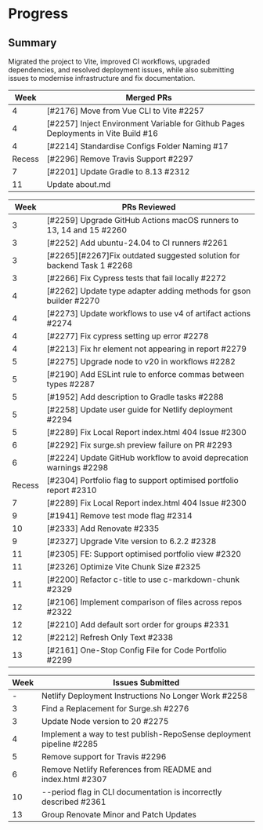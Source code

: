 # Progress
## Summary
Migrated the project to Vite, improved CI workflows, upgraded dependencies, and resolved deployment issues, while also submitting issues to modernise infrastructure and fix documentation.


| Week | Merged PRs |
| --- | --- |
| 4 |  [#2176] Move from Vue CLI to Vite #2257   |
| 4 |  [#2257] Inject Environment Variable for Github Pages Deployments in Vite Build #16 |
| 4 |  [#2214] Standardise Configs Folder Naming #17 |
| Recess |  [#2296] Remove Travis Support #2297  |
| 7 |  [#2201] Update Gradle to 8.13 #2312 |
| 11 | Update about.md |


| Week | PRs Reviewed |
| --- | --- |
| 3 |  [#2259] Upgrade GitHub Actions macOS runners to 13, 14 and 15 #2260    |
| 3 |  [#2252] Add ubuntu-24.04 to CI runners #2261 |
| 3 |  [#2265][#2267]Fix outdated suggested solution for backend Task 1 #2268 |
| 3 |  [#2266] Fix Cypress tests that fail locally #2272 |
| 4 |  [#2262] Update type adapter adding methods for gson builder #2270 |
| 4 |  [#2273] Update workflows to use v4 of artifact actions #2274 |
| 4 |  [#2277] Fix cypress setting up error #2278 |
| 4 |  [#2213] Fix hr element not appearing in report #2279 |
| 5 |  [#2275] Upgrade node to v20 in workflows #2282 |
| 5 |  [#2190] Add ESLint rule to enforce commas between types #2287 |
| 5 |  [#1952] Add description to Gradle tasks #2288 |
| 5 |  [#2258] Update user guide for Netlify deployment #2294 |
| 5 |  [#2289] Fix Local Report index.html 404 Issue #2300 |
| 6 |  [#2292] Fix surge.sh preview failure on PR #2293 |
| 6 |  [#2224] Update GitHub workflow to avoid deprecation warnings #2298 |
| Recess |  [#2304] Portfolio flag to support optimised portfolio report #2310 |
| 7 |  [#2289] Fix Local Report index.html 404 Issue #2300 |
| 9 | [#1941] Remove test mode flag #2314 |
| 10 |  [#2333] Add Renovate #2335 |
| 9 |  [#2327] Upgrade Vite version to 6.2.2 #2328 |
| 11 |  [#2305] FE: Support optimised portfolio view #2320 |
| 11 |  [#2326] Optimize Vite Chunk Size #2325 | 
| 11 |  [#2200] Refactor c-title to use c-markdown-chunk #2329 |
| 12 |  [#2106] Implement comparison of files across repos #2322 |
| 12 |  [#2210] Add default sort order for groups #2331 |
| 12 |  [#2212] Refresh Only Text #2338 |
| 13 |  [#2161] One-Stop Config File for Code Portfolio #2299 |


| Week | Issues Submitted |
| --- | --- |
| - | Netlify Deployment Instructions No Longer Work #2258 |
| 3 | Find a Replacement for Surge.sh #2276  |
| 3 | Update Node version to 20 #2275 |
| 4 | Implement a way to test publish-RepoSense deployment pipeline #2285 |
| 5 | Remove support for Travis #2296 |
| 6 | Remove Netlify References from README and index.html #2307 |
| 10 | --period flag in CLI documentation is incorrectly described #2361 |
| 13 | Group Renovate Minor and Patch Updates | 

